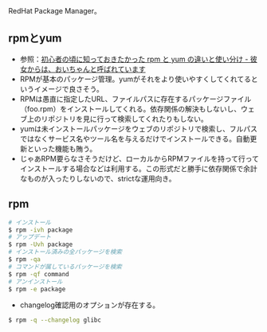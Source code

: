 RedHat Package Manager。

rpmとyum
----

* 参照：[初心者の頃に知っておきたかった rpm と yum の違いと使い分け - 彼女からは、おいちゃんと呼ばれています](http://blog.inouetakuya.info/entry/20111006/1317900802)
* RPMが基本のパッケージ管理。yumがそれをより使いやすくしてくれてるというイメージで良さそう。
* RPMは愚直に指定したURL、ファイルパスに存在するパッケージファイル（foo.rpm）をインストールしてくれる。依存関係の解決もしないし、ウェブ上のリポジトリを見に行って検索してくれたりもしない。
* yumは未インストールパッケージをウェブのリポジトリで検索し、フルパスではなくサービス名やツール名を与えるだけでインストールできる。自動更新といった機能も賄う。
* じゃあRPM要らなさそうだけど、ローカルからRPMファイルを持って行ってインストールする場合などは利用する。この形式だと勝手に依存関係で余計なものが入ったりしないので、strictな運用向き。

rpm
----

```bash
# インストール
$ rpm -ivh package
# アップデート
$ rpm -Uvh package
# インストール済みの全パッケージを検索
$ rpm -qa
# コマンドが属しているパッケージを検索
$ rpm -qf command
# アンインストール
$ rpm -e package
```

* changelog確認用のオプションが存在する。

```bash
$ rpm -q --changelog glibc
```
